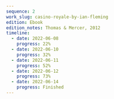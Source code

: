 ```yaml
---
sequence: 2
work_slug: casino-royale-by-ian-fleming
edition: Ebook
edition_notes: Thomas & Mercer, 2012
timeline:
  - date: 2022-06-08
    progress: 22%
  - date: 2022-06-10
    progress: 32%
  - date: 2022-06-11
    progress: 52%
  - date: 2022-06-12
    progress: 73%
  - date: 2022-06-14
    progress: Finished
---
```

